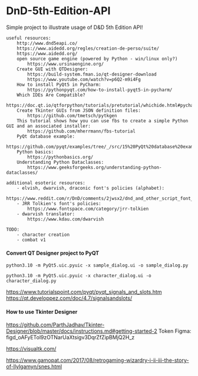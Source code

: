 # DnD-5th-Edition-API

Simple project to illustrate usage of D&D 5th Edition API!

    useful resources:
        http://www.dnd5eapi.co/
        https://www.aidedd.org/regles/creation-de-perso/suite/
        https://www.aidedd.org/
        open source game engine (powered by Python - win/linux only?)
            https://www.ursinaengine.org/
        Create GUI with QTDesigner:
            https://build-system.fman.io/qt-designer-download
            https://www.youtube.com/watch?v=p6Q2-m9i4Fg
        How to install PyQt5 in PyCharm:
            https://pythonpyqt.com/how-to-install-pyqt5-in-pycharm/
        Which IDEs Are Compatible?
            https://doc.qt.io/qtforpython/tutorials/pretutorial/whichide.html#pycharm
        Create Tkinter GUIs from JSON definition files:
            https://github.com/tmetsch/pytkgen
        This tutorial shows how you can use fbs to create a simple Python GUI and an associated installer:
            https://github.com/mherrmann/fbs-tutorial
        PyQt database example:
            https://github.com/pyqt/examples/tree/_/src/15%20PyQt%20database%20example
        Python basics:
            https://pythonbasics.org/
        Understanding Python Dataclasses:
            https://www.geeksforgeeks.org/understanding-python-dataclasses/

    additional esoteric resources:
        - elvish, dwarvish, draconic font's policies (alphabet): 
            https://www.reddit.com/r/DnD/comments/2jwsx2/dnd_and_other_script_font_collection/
        - JRR Tolkien's font's policies:
            https://www.fontspace.com/category/jrr-tolkien
        - dwarvish translator:
            https://www.kdau.com/dwarvish

    TODO:
        - character creation
        - combat v1

#### Convert QT Designer project to PyQT
 ```python3.10 -m PyQt5.uic.pyuic -x sample_dialog.ui -o sample_dialog.py```

 ```python3.10 -m PyQt5.uic.pyuic -x character_dialog.ui -o character_dialog.py```

https://www.tutorialspoint.com/pyqt/pyqt_signals_and_slots.htm
https://qt.developpez.com/doc/4.7/signalsandslots/

#### How to use Tkinter Designer
https://github.com/ParthJadhav/Tkinter-Designer/blob/master/docs/instructions.md#getting-started-2
Token Figma: figd_oAFyETol9zOTNarUaXtsigv3DqrZfZipBMjQ2H_z

https://visualtk.com/

https://www.gamopat.com/2017/08/retrogaming-wizardry-i-ii-iii-the-story-of-llylgamyn/snes.html

